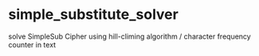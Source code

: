 # simple_substitute_solver
solve SimpleSub Cipher using hill-climing algorithm / character frequency counter in text
